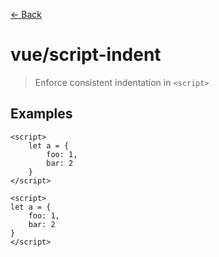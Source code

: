[&#x2190; Back](./)
# vue/script-indent

> Enforce consistent indentation in ```<script>```
 

## Examples

<code-highlight>
 
<div slot="correct">

```vue
<script>
    let a = {
        foo: 1,
        bar: 2
    }
</script>
```

</div>

 
<div slot="incorrect">

```vue
<script>
let a = {
    foo: 1,
    bar: 2
}
</script>
```

</div>

 
</code-highlight>


